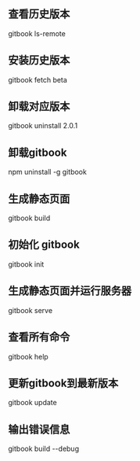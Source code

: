 ## 查看历史版本
gitbook ls-remote
## 安装历史版本
gitbook fetch beta
## 卸载对应版本
gitbook uninstall 2.0.1
## 卸载gitbook
npm uninstall -g gitbook
## 生成静态页面
gitbook build
## 初始化 gitbook
gitbook init
## 生成静态页面并运行服务器
gitbook serve
## 查看所有命令
gitbook help
## 更新gitbook到最新版本
gitbook update
## 输出错误信息
gitbook build --debug
